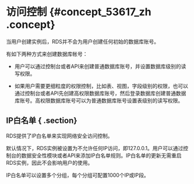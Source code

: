# 访问控制 {#concept_53617_zh .concept}

当用户创建实例后，RDS并不会为用户创建任何初始的数据库账号。

有如下两种方式来创建数据库帐号：

-   用户可以通过控制台或者API来创建普通数据库账号，并设置数据库级别的读写权限。

-   如果用户需要更细粒度的权限控制，比如表、视图，字段级别的权限，也可以通过控制台或者API先创建高权限数据库账号，然后登录数据库创建普通数据库账号。高权限数据库账号可以为普通数据库账号设置表级别的读写权限。


## IP白名单 { .section}

RDS提供了IP白名单来实现网络安全访问控制。

默认情况下，RDS实例被设置为不允许任何IP访问，即127.0.0.1。用户可以通过控制台的数据安全性模块或者API来添加IP白名单规则。IP白名单的更新无需重启RDS实例，因此不会影响用户的使用。

IP白名单可以设置多个分组，每个分组可配置1000个IP或IP段。


